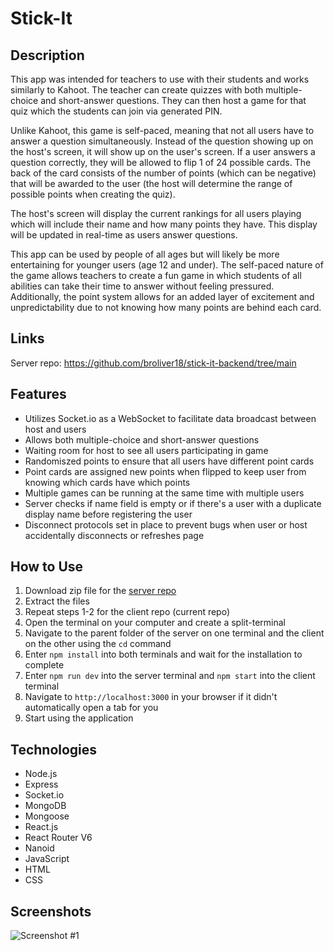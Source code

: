 # Stick-It

## Description
This app was intended for teachers to use with their students and works similarly to Kahoot. The teacher can create quizzes with both multiple-choice and short-answer questions. They can then host a game for that quiz which the students can join via generated PIN. 

Unlike Kahoot, this game is self-paced, meaning that not all users have to answer a question simultaneously. Instead of the question showing up on the host's screen, it will show up on the user's screen. If a user answers a question correctly, they will be allowed to flip 1 of 24 possible cards. The back of the card consists of the number of points (which can be negative) that will be awarded to the user (the host will determine the range of possible points when creating the quiz).

The host's screen will display the current rankings for all users playing which will include their name and how many points they have. This display will be updated in real-time as users answer questions.

This app can be used by people of all ages but will likely be more entertaining for younger users (age 12 and under). The self-paced nature of the game allows teachers to create a fun game in which students of all abilities can take their time to answer without feeling pressured. Additionally, the point system allows for an added layer of excitement and unpredictability due to not knowing how many points are behind each card.

## Links
Server repo: https://github.com/broliver18/stick-it-backend/tree/main

## Features
- Utilizes Socket.io as a WebSocket to facilitate data broadcast between host and users
- Allows both multiple-choice and short-answer questions
- Waiting room for host to see all users participating in game
- Randomiszed points to ensure that all users have different point cards
- Point cards are assigned new points when flipped to keep user from knowing which cards have which points
- Multiple games can be running at the same time with multiple users
- Server checks if name field is empty or if there's a user with a duplicate display name before registering the user
- Disconnect protocols set in place to prevent bugs when user or host accidentally disconnects or refreshes page

## How to Use
1. Download zip file for the [server repo](https://github.com/broliver18/stick-it-backend)
2. Extract the files
3. Repeat steps 1-2 for the client repo (current repo)
4. Open the terminal on your computer and create a split-terminal
5. Navigate to the parent folder of the server on one terminal and the client on the other using the `cd` command
6. Enter `npm install` into both terminals and wait for the installation to complete
7. Enter `npm run dev` into the server terminal and `npm start` into the client terminal
8. Navigate to `http://localhost:3000` in your browser if it didn't automatically open a tab for you
9. Start using the application

## Technologies
- Node.js
- Express
- Socket.io
- MongoDB
- Mongoose
- React.js
- React Router V6
- Nanoid
- JavaScript
- HTML
- CSS

## Screenshots
![Screenshot #1](./images)
